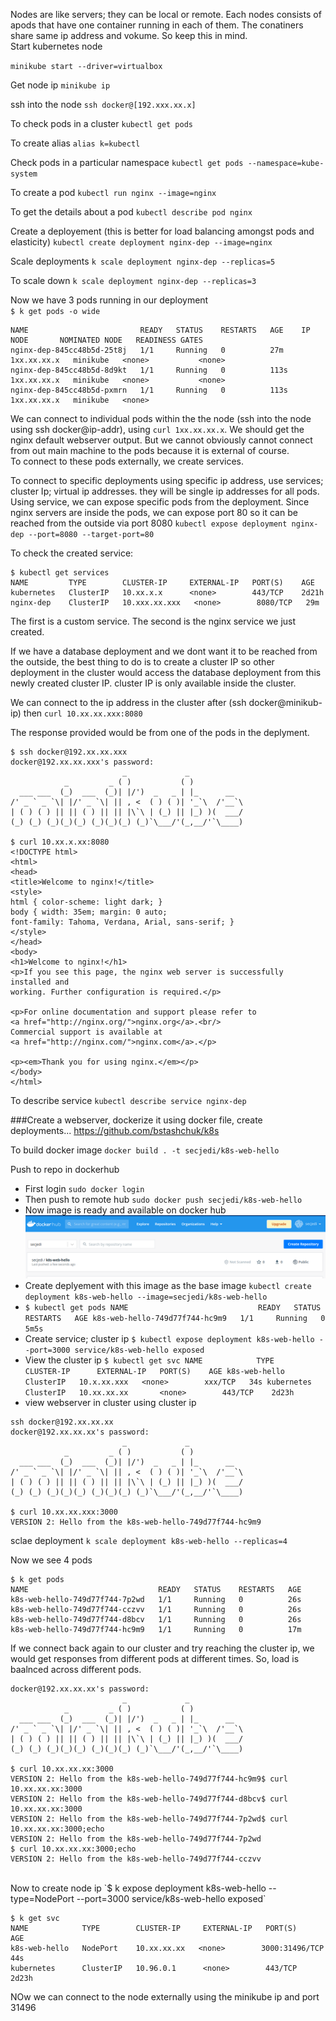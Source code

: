 Nodes are like servers; they can be local or remote.
Each nodes consists of apods that have one container running in each of them. The conatiners share same ip address and vokume. So keep this in mind. <br />
Start kubernetes node <br />

`minikube start --driver=virtualbox`

Get node ip
`minikube ip`

ssh into the node
`ssh docker@[192.xxx.xx.x]`

To check pods in a cluster
`kubectl get pods`

To create alias `alias k=kubectl`

Check pods in a particular namespace
`kubectl get pods --namespace=kube-system`

To create a pod
`kubectl run nginx --image=nginx`

To get the details about a pod
`kubectl describe pod nginx`

Create a deployement (this is better for load balancing amongst pods and elasticity)
`kubectl create deployment nginx-dep --image=nginx`

Scale deployments 
`k scale deployment nginx-dep --replicas=5`

To scale down
`k scale deployment nginx-dep --replicas=3`

Now we have 3 pods running in our deployment <br />
`$ k get pods -o wide`
````
NAME                         READY   STATUS    RESTARTS   AGE    IP           NODE       NOMINATED NODE   READINESS GATES
nginx-dep-845cc48b5d-25t8j   1/1     Running   0          27m    1xx.xx.xx.x   minikube   <none>           <none>
nginx-dep-845cc48b5d-8d9kt   1/1     Running   0          113s   1xx.xx.xx.x   minikube   <none>           <none>
nginx-dep-845cc48b5d-pxmrn   1/1     Running   0          113s   1xx.xx.xx.x   minikube   <none> 
````

We can connect to individual pods within the the node (ssh into the node using ssh docker@ip-addr), using 
`curl 1xx.xx.xx.x`. We should get the nginx default webserver output.
But we cannot obviously cannot connect from out main machine to the pods because it is external of course. <br />
To connect to these pods externally, we create services.


To connect to specific deployments using specific ip address, use services; cluster Ip; virtual ip addresses. they  will be single ip addresses for all pods.
Using service, we can expose specific pods from the deployment. Since nginx servers are inside the pods, we can expose port 80 so it can be reached from the outside via port 8080 `kubectl expose deployment nginx-dep --port=8080 --target-port=80`

To check the created service: <br />
```
$ kubectl get services
NAME         TYPE        CLUSTER-IP     EXTERNAL-IP   PORT(S)    AGE
kubernetes   ClusterIP   10.xx.x.x      <none>        443/TCP    2d21h
nginx-dep    ClusterIP   10.xxx.xx.xxx   <none>        8080/TCP   29m
```
The first is a custom service. The second is the nginx service we just created.

If we have a database deployment and we dont want it to be reached from the outside, the best thing to do is to create a cluster IP so other deployment in the cluster would access the database deployment from this newly created cluster IP. cluster IP is only available inside the cluster. <br />

We can connect to the ip address in the cluster after (ssh docker@minikub-ip) then `curl 10.xx.xx.xxx:8080`

The response provided would be from one of the pods in the deplyment.

```
$ ssh docker@192.xx.xx.xxx
docker@192.xx.xx.xxx's password: 
                         _             _            
            _         _ ( )           ( )           
  ___ ___  (_)  ___  (_)| |/')  _   _ | |_      __  
/' _ ` _ `\| |/' _ `\| || , <  ( ) ( )| '_`\  /'__`\
| ( ) ( ) || || ( ) || || |\`\ | (_) || |_) )(  ___/
(_) (_) (_)(_)(_) (_)(_)(_) (_)`\___/'(_,__/'`\____)

$ curl 10.xx.x.xx:8080
<!DOCTYPE html>
<html>
<head>
<title>Welcome to nginx!</title>
<style>
html { color-scheme: light dark; }
body { width: 35em; margin: 0 auto;
font-family: Tahoma, Verdana, Arial, sans-serif; }
</style>
</head>
<body>
<h1>Welcome to nginx!</h1>
<p>If you see this page, the nginx web server is successfully installed and
working. Further configuration is required.</p>

<p>For online documentation and support please refer to
<a href="http://nginx.org/">nginx.org</a>.<br/>
Commercial support is available at
<a href="http://nginx.com/">nginx.com</a>.</p>

<p><em>Thank you for using nginx.</em></p>
</body>
</html>
```
To describe service `kubectl describe service nginx-dep`

###Create a webserver, dockerize it using docker file, create deployments...
https://github.com/bstashchuk/k8s

To build docker image
`docker build . -t secjedi/k8s-web-hello`

Push to repo in dockerhub
- First login `sudo docker login`
- Then push to remote hub `sudo docker push secjedi/k8s-web-hello`
- Now image is ready and available on docker hub ![alt text](https://github.com/secjedi/CyberDefense/blob/main/Images/zerologon/docker.png)
- Create deplyement with this image as the base image `kubectl create deployment k8s-web-hello --image=secjedi/k8s-web-hello`
- `$ kubectl get pods
NAME                             READY   STATUS    RESTARTS   AGE
k8s-web-hello-749d77f744-hc9m9   1/1     Running   0          5m5s`
- Create service; cluster ip `$ kubectl expose deployment k8s-web-hello --port=3000
service/k8s-web-hello exposed`
- View the cluster ip `$ kubectl get svc
NAME            TYPE        CLUSTER-IP      EXTERNAL-IP   PORT(S)    AGE
k8s-web-hello   ClusterIP   10.x.xx.xxx   <none>        xxx/TCP   34s
kubernetes      ClusterIP   10.xx.xx.xx       <none>        443/TCP    2d23h`
- view webserver in cluster using cluster ip <br />
```
ssh docker@192.xx.xx.xx
docker@192.xx.xx.xx's password: 
                         _             _            
            _         _ ( )           ( )           
  ___ ___  (_)  ___  (_)| |/')  _   _ | |_      __  
/' _ ` _ `\| |/' _ `\| || , <  ( ) ( )| '_`\  /'__`\
| ( ) ( ) || || ( ) || || |\`\ | (_) || |_) )(  ___/
(_) (_) (_)(_)(_) (_)(_)(_) (_)`\___/'(_,__/'`\____)

$ curl 10.xx.xx.xxx:3000
VERSION 2: Hello from the k8s-web-hello-749d77f744-hc9m9
```
sclae deployment `k scale deployment k8s-web-hello --replicas=4`

Now we see 4 pods
```
$ k get pods
NAME                             READY   STATUS    RESTARTS   AGE
k8s-web-hello-749d77f744-7p2wd   1/1     Running   0          26s
k8s-web-hello-749d77f744-cczvv   1/1     Running   0          26s
k8s-web-hello-749d77f744-d8bcv   1/1     Running   0          26s
k8s-web-hello-749d77f744-hc9m9   1/1     Running   0          17m
```
If we connect back again to our cluster and try reaching the cluster ip, we would get responses from different pods at different times. So, load is baalnced across different pods.  <br/>
```
docker@192.xx.xx.xx's password: 
                         _             _            
            _         _ ( )           ( )           
  ___ ___  (_)  ___  (_)| |/')  _   _ | |_      __  
/' _ ` _ `\| |/' _ `\| || , <  ( ) ( )| '_`\  /'__`\
| ( ) ( ) || || ( ) || || |\`\ | (_) || |_) )(  ___/
(_) (_) (_)(_)(_) (_)(_)(_) (_)`\___/'(_,__/'`\____)

$ curl 10.xx.xx.xx:3000
VERSION 2: Hello from the k8s-web-hello-749d77f744-hc9m9$ curl 10.xx.xx.xx:3000
VERSION 2: Hello from the k8s-web-hello-749d77f744-d8bcv$ curl 10.xx.xx.xx:3000
VERSION 2: Hello from the k8s-web-hello-749d77f744-7p2wd$ curl 10.xx.xx.xx:3000;echo
VERSION 2: Hello from the k8s-web-hello-749d77f744-7p2wd
$ curl 10.xx.xx.xx:3000;echo
VERSION 2: Hello from the k8s-web-hello-749d77f744-cczvv
```
<br />
Now to create node ip `$ k expose deployment k8s-web-hello --type=NodePort --port=3000
service/k8s-web-hello exposed`

```
$ k get svc
NAME            TYPE        CLUSTER-IP     EXTERNAL-IP   PORT(S)          AGE
k8s-web-hello   NodePort    10.xx.xx.xx   <none>        3000:31496/TCP   44s
kubernetes      ClusterIP   10.96.0.1      <none>        443/TCP          2d23h
```
NOw we can connect to the node externally using the minikube ip and port 31496












